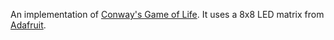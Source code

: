 An implementation of [Conway's Game of Life](https://en.wikipedia.org/wiki/Conway%27s_Game_of_Life "Wikipedia").
It uses a 8x8 LED matrix from [Adafruit](https://www.adafruit.com/product/902).
